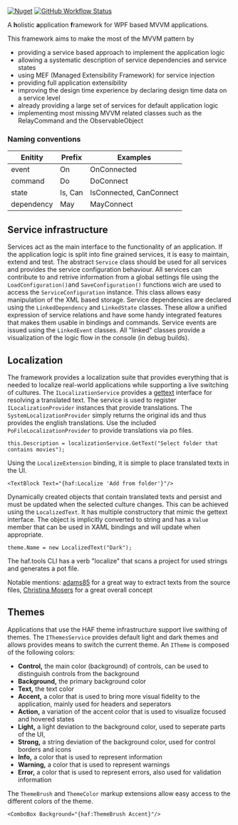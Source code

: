 [![Nuget](https://img.shields.io/nuget/v/haf)](https://www.nuget.org/packages/HAF/)
[![GitHub Workflow Status](https://img.shields.io/github/workflow/status/kriho/haf/publish%20to%20nuget)](https://github.com/kriho/haf/actions)

A **h**olistic **a**pplication **f**ramework for WPF based MVVM applications.

This framework aims to make the most of the MVVM pattern by
- providing a service based approach to implement the application logic
- allowing a systematic description of service dependencies and service states
- using MEF (Managed Extensibility Framework) for service injection
- providing full application extensibility
- improving the design time experience by declaring design time data on a service level
- already providing a large set of services for default application logic
- implementing most missing MVVM related classes such as the RelayCommand and the ObservableObject

### Naming conventions
Enitity | Prefix | Examples
-|-|-
event | On | OnConnected
command | Do | DoConnect
state | Is, Can | IsConnected, CanConnect
dependency | May | MayConnect

## Service infrastructure
Services act as the main interface to the functionality of an application. If the application logic is split into fine grained services, it is easy to maintain, extend and test. The abstract `Service` class should be used for all services and provides the service configuration behaviour.
All services can contribute to and retrive information from a global settings file using the `LoadConfiguration()`and `SaveConfiguration()` functions wich are used to access the `ServiceConfiguration` instance. This class allows easy manipulation of the XML based storage.
Service dependencies are declared using the `LinkedDependency` and `LinkedState` classes. These allow a unified expression of service relations and have some handy integrated features that makes them usable in bindings and commands. Service events are issued using the `LinkedEvent` classes. All "linked" classes provide a visualization of the logic flow in the console (in debug builds).

## Localization
The framework provides a localization suite that provides everything that is needed to localize real-world applications while supporting a live switching of cultures.
The `ILocalizationService` provides a [gettext](https://www.gnu.org/software/gettext/) interface for resolving a translated text. The service is used to register `ILocalizationProvider` instances that provide translations. The `SystemLocalizationProvider` simply returns the original ids and thus provides the english translations. Use the included `PoFileLocalizationProvider` to provide translations via po files.
```
this.Description = localizationService.GetText("Select folder that contains movies");
```
Using the `LocalizeExtension` binding, it is simple to place translated texts in the UI. 
```
<TextBlock Text="{haf:Localize 'Add from folder'}"/>
```
Dynamically created objects that contain translated texts and persist and must be updated when the selected culture changes. This can be achieved using the `LocalizedText`. It has multiple constructory that mimic the gettext interface. The object is implicitly converted to string and has a `Value` member that can be used in XAML bindings and will update when appropriate.
```
theme.Name = new LocalizedText("Dark");
```
The haf.tools CLI has a verb "localize" that scans a project for used strings and generates a pot file.

Notable mentions: [adams85](https://github.com/adams85/aspnetskeleton) for a great way to extract texts from the source files, [Christina Mosers](https://www.wpftutorial.net/LocalizeMarkupExtension.html) for a great overall concept

## Themes
Applications that use the HAF theme infrastructure support live swithing of themes. The `IThemesService` provides default light and dark themes and allows provides means to switch the current theme. An `ITheme` is composed of the following colors:
- **Control,** the main color (background) of controls, can be used to distinguish controls from the background
- **Background,** the primary background color
- **Text,** the text color
- **Accent,** a color that is used to bring more visual fidelity to the application, mainly used for headers and seperators
- **Action,** a variation of the accent color that is used to visualize focused and hovered states
- **Light,** a light deviation to the background color, used to seperate parts of the UI, 
- **Strong,** a string deviation of the background color, used for control borders and icons
- **Info,** a color that is used to represent information
- **Warning,** a color that is used to represent warnings
- **Error,** a color that is used to represent errors, also used for validation information

The `ThemeBrush` and `ThemeColor` markup extensions allow easy access to the different colors of the theme.
```
<ComboBox Background="{haf:ThemeBrush Accent}"/>
```
